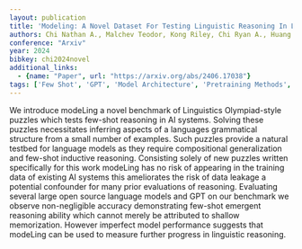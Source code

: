 ```yaml
---
layout: publication
title: 'Modeling: A Novel Dataset For Testing Linguistic Reasoning In Language Models'
authors: Chi Nathan A., Malchev Teodor, Kong Riley, Chi Ryan A., Huang Lucas, Chi Ethan A., Mccoy R. Thomas, Radev Dragomir
conference: "Arxiv"
year: 2024
bibkey: chi2024novel
additional_links:
  - {name: "Paper", url: "https://arxiv.org/abs/2406.17038"}
tags: ['Few Shot', 'GPT', 'Model Architecture', 'Pretraining Methods', 'Training Techniques']
---
```

We introduce modeLing a novel benchmark of Linguistics Olympiad-style puzzles which tests few-shot reasoning in AI systems. Solving these puzzles necessitates inferring aspects of a languages grammatical structure from a small number of examples. Such puzzles provide a natural testbed for language models as they require compositional generalization and few-shot inductive reasoning. Consisting solely of new puzzles written specifically for this work modeLing has no risk of appearing in the training data of existing AI systems this ameliorates the risk of data leakage a potential confounder for many prior evaluations of reasoning. Evaluating several large open source language models and GPT on our benchmark we observe non-negligible accuracy demonstrating few-shot emergent reasoning ability which cannot merely be attributed to shallow memorization. However imperfect model performance suggests that modeLing can be used to measure further progress in linguistic reasoning.
